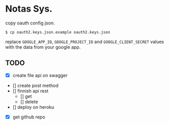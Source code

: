 # Notas Sys.

copy oauth config json.

```
$ cp oauth2.keys.json.example oauth2.keys.json
```

replace `GOOGLE_APP_ID`, `GOOGLE_PROJECT_ID` and `GOOGLE_CLIENT_SECRET` values with the data from your google app.

## TODO

-   [x] create file api on swagger
-   [] create post method
-   [] finnish api rest
    -   [] get
    -   [] delete
-   [] deploy on heroku
-   [x] get github repo
